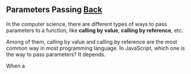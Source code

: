 ## Parameters Passing [Back](./../JavaScript.md)

In the computer science, there are different types of ways to pass parameters to a function, like **calling by value**, **calling by reference**, etc.

Among of them, calling by value and calling by reference are the most common way in most programming language. In JavaScript, which one is the way to pass parameters? It depends.

When a 
